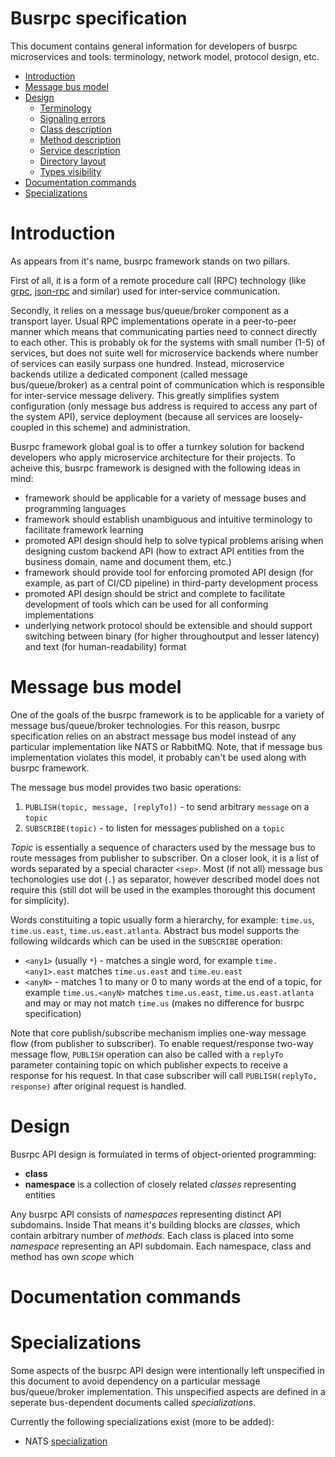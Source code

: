 # Busrpc specification

This document contains general information for developers of busrpc microservices and tools: terminology, network model, protocol design, etc.

* [Introduction](#introduction)
* [Message bus model](#message-bus-model)
* [Design](#design)
  * [Terminology](#terminology)
  * [Signaling errors](#signaling-errors)
  * [Class description](#class-description)
  * [Method description](#method-description)
  * [Service description](#service-description)
  * [Directory layout](#directory-layout)
  * [Types visibility](#types-visibility)
* [Documentation commands](#documentation-commands)
* [Specializations](#specializations)

# Introduction

As appears from it's name, busrpc framework stands on two pillars.

First of all, it is a form of a remote procedure call (RPC) technology (like [grpc](https://grpc.io/), [json-rpc](https://www.jsonrpc.org/) and similar) used for inter-service communication.

Secondly, it relies on a message bus/queue/broker component as a transport layer. Usual RPC implementations operate in a peer-to-peer manner which means that communicating parties need to connect directly to each other. This is probably ok for the systems with small number (1-5) of services, but does not suite well for microservice backends where number of services can easily surpass one hundred. Instead, microservice backends utilize a dedicated component (called message bus/queue/broker) as a central point of communication which is responsible for inter-service message delivery. This greatly simplifies system configuration (only message bus address is required to access any part of the system API), service deployment (because all services are loosely-coupled in this scheme) and administration.

Busrpc framework global goal is to offer a turnkey solution for backend developers who apply microservice architecture for their projects. To acheive this, busrpc framework is designed with the following ideas in mind:
* framework should be applicable for a variety of message buses and programming languages
* framework should establish unambiguous and intuitive terminology to facilitate framework learning
* promoted API design should help to solve typical problems arising when designing custom backend API (how to extract API entities from the business domain, name and document them, etc.) 
* framework should provide tool for enforcing promoted API design (for example, as part of CI/CD pipeline) in third-party development process
* promoted API design should be strict and complete to facilitate development of tools which can be used for all conforming implementations
* underlying network protocol should be extensible and should support switching between binary (for higher throughoutput and lesser latency) and text (for human-readability) format

# Message bus model

One of the goals of the busrpc framework is to be applicable for a variety of message bus/queue/broker technologies. For this reason, busrpc specification relies on an abstract message bus model instead of any particular implementation like NATS or RabbitMQ. Note, that if message bus implementation violates this model, it probably can't be used along with busrpc framework.

The message bus model provides two basic operations:
1. `PUBLISH(topic, message, [replyTo])` - to send arbitrary `message` on a `topic`
2. `SUBSCRIBE(topic)` - to listen for messages published on a `topic`

*Topic* is essentially a sequence of characters used by the message bus to route messages from publisher to subscriber. On a closer look, it is a list of words separated by a special character `<sep>`. Most (if not all) message bus techonologies use dot (`.`) as separator, however described model does not require this (still dot will be used in the examples thorought this document for simplicity).

Words constituiting a topic usually form a hierarchy, for example: `time.us`, `time.us.east`, `time.us.east.atlanta`. Abstract bus model supports the following wildcards which can be used in the `SUBSCRIBE` operation:
* `<any1>` (usually `*`) - matches a single word, for example `time.<any1>.east` matches `time.us.east` and `time.eu.east`
* `<anyN>` - matches 1 to many or 0 to many words at the end of a topic, for example `time.us.<anyN>` matches `time.us.east`, `time.us.east.atlanta` and may or may not match `time.us` (makes no difference for busrpc specification)

Note that core publish/subscribe mechanism implies one-way message flow (from publisher to subscriber). To enable request/response two-way message flow, `PUBLISH` operation can also be called with a `replyTo` parameter containing topic on which publisher expects to receive a response for his request. In that case subscriber will call `PUBLISH(replyTo, response)` after original request is handled.

# Design

Busrpc API design is formulated in terms of object-oriented programming:
* **class**
* **namespace** is a collection of closely related *classes* representing entities 

Any busrpc API consists of *namespaces* representing distinct API subdomains. Inside That means it's building blocks are *classes*, which contain arbitrary number of *methods*. Each class is placed into some *namespace* representing an API subdomain. Each namespace, class and method has own *scope* which  





# Documentation commands

# Specializations

Some aspects of the busrpc API design were intentionally left unspecified in this document to avoid dependency on a particular message bus/queue/broker implementation. This unspecified aspects are defined in a seperate bus-dependent documents called *specializations*.

Currently the following specializations exist (more to be added):
* NATS [specialization](./docs/specializations/nats-busrpc.md)
